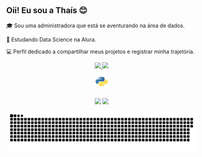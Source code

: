 ## Oii! Eu sou a Thaís 😊

🎓 Sou uma administradora que está se aventurando na área de dados.

📘 Estudando Data Science na Alura.

💻 Perfil dedicado a compartilhar meus projetos e registrar minha trajetória.

<div align="center">
  <a href="https://github.com/thaisflopes">
  <img height="130em" src="https://github-readme-stats.vercel.app/api?username=thaisflopes&show_icons=true&theme=github_dark&include_all_commits=true&count_private=true"/>
  <img height="130em" src="https://github-readme-stats.vercel.app/api/top-langs/?username=thaisflopes&layout=compact&langs_count=7&theme=github_dark"/>
</div>
  
<div style="display: inline_block", align="center"><br>
  <img align="center" alt="Python" height="30" width="40" src="https://raw.githubusercontent.com/devicons/devicon/master/icons/python/python-original.svg">
</div>
  
  ##
 
<div align="center"> 
  <a href = "mailto:thaisflopes.adm@gmail.com"><img src="https://img.shields.io/badge/-Gmail-%23333?style=for-the-badge&logo=gmail&logoColor=white" target="_blank"></a>
  <a href="https://www.linkedin.com/in/thaisflopes" target="_blank"><img src="https://img.shields.io/badge/-LinkedIn-%230077B5?style=for-the-badge&logo=linkedin&logoColor=white" target="_blank"></a>
  
  ![Snake animation](https://github.com/thaisflopes/thaisflopes/blob/output/github-contribution-grid-snake.svg)
 
</div>
